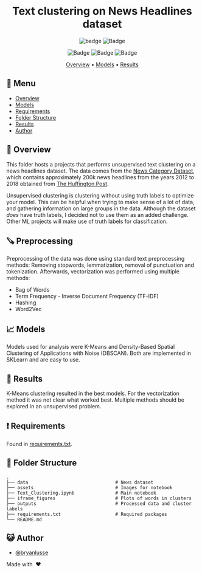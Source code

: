 <div align="center">

# Text clustering on News Headlines dataset

![badge](https://img.shields.io/badge/scikit_learn-F7931E?style=for-the-badge&logo=scikit-learn&logoColor=white)
![Badge](https://img.shields.io/badge/Jupyter-F37626.svg?&style=for-the-badge&logo=Jupyter&logoColor=white)

![Badge](https://img.shields.io/github/languages/code-size/bryanlusse/ml-projects)
![Badge](https://img.shields.io/github/languages/count/bryanlusse/ml-projects)
![Badge](https://img.shields.io/github/last-commit/bryanlusse/ml-projects)

[Overview](#scroll-overview)
•
[Models](#chart_with_upwards_trend-model)
•
[Results](#closedbook-results)
</div>

## :bookmark_tabs: Menu

- [Overview](#scroll-overview)
- [Models](#chart_with_upwards_trend-model)
- [Requirements](#exclamation-requirements)
- [Folder Structure](#closedbook-results)
- [Results](#open_file_folder-folder-structure)
- [Author](#smiley_cat-author)

## :scroll: Overview

This folder hosts a projects that performs unsupervised text clustering on a news headlines dataset. The data comes from the [News Category Dataset](https://www.kaggle.com/datasets/rmisra/news-category-dataset), which contains approximately 200k news headlines from the years 2012 to 2018 obtained from [The Huffington Post](https://www.huffingtonpost.com/).

Unsupervised clustering is clustering without using truth labels to optimize your model. This can be helpful when trying to make sense of a lot of data, and gathering information on large groups in the data. Although the dataset *does* have truth labels, I decided not to use them as an added challenge. Other ML projects will make use of truth labels for classification.

## :carpentry_saw: Preprocessing

Preprocessing of the data was done using standard text preprocessing methods: Removing stopwords, lemmatization, removal of punctuation and tokenization.
Afterwards, vectorization was performed using multiple methods:
- Bag of Words
- Term Frequency - Inverse Document Frequency (TF-IDF) 
- Hashing
- Word2Vec

## :chart_with_upwards_trend: Models

Models used for analysis were K-Means and Density-Based Spatial Clustering of Applications with Noise (DBSCAN). Both are implemented in SKLearn and are easy to use.

## :closed_book: Results

K-Means clustering resulted in the best models. For the vectorization method it was not clear what worked best. Multiple methods should be explored in an unsupervised problem.

## :exclamation: Requirements

Found in [requirements.txt](https://github.com/bryanlusse/ml-projects/blob/master/text-clustering/requirements.txt).


## :open_file_folder: Folder Structure

```
.
├── data                                # News dataset
├── assets                              # Images for notebook
├── Text_Clustering.ipynb               # Main notebook
├── iframe_figures                      # Plots of words in clusters
├── outputs                             # Processed data and cluster labels
├── requirements.txt                    # Required packages
└── README.md
```

## :smiley_cat: Author

- [@bryanlusse](https://github.com/bryanlusse)

Made with &nbsp;❤️&nbsp;